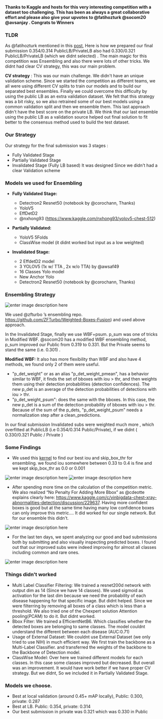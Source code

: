 **Thanks to Kaggle and hosts for this very interesting competition with a dataset too challenging. This has been as always a great collaborative effort and please also give your upvotes to @fatihozturk @socom20 @avsanjay . Congrats to Winners**


### TLDR
As @fatihozturk mentioned in this [post](https://www.kaggle.com/c/vinbigdata-chest-xray-abnormalities-detection/discussion/229724), Here is how we prepared our final submission 0.354/0.314 PublicLB/PrivateLB also had 0.330/0.321 PublicLB/PrivateLB (which we didnt selected) . The main magic for this competition was Ensembling and also there were lots of other tricks. We didnt had clear CV strategy, this was our main problem.

**CV strategy** :  This was our main challenge. We didn't have an unique validation scheme. Since we started the competition as different teams, we all were using different CV splits to train our models and to build our separated best ensembles. Finally we could overcome this difficulty by using the public LB as an extra validation dataset. We felt that this strategy was a bit risky, so we also retrained some of our best models using a common validation split and then we ensemble them. This last approach didn't have the best score on the private LB. We think that our last ensemble using the public LB as a validation source helped out final solution to fit better to the consensus method used to build the test dataset.

### Our Strategy
Our strategy for the final submission was 3 stages :
* Fully Validated Stage
* Partially Validated Stage
* Invalidated Stage (Fully LB based)
It was designed Since we didn't had a clear Validation scheme

### Models we used for Ensembling
- **Fully Validated Stage:**
  - Detectron2 Resnet50 (notebook by @corochann, Thanks)
  - YoloV5
  - EffDetD2
  - @nxhong93 (https://www.kaggle.com/nxhong93/yolov5-chest-512)

- **Partially Validated:**
  - YoloV5 5Folds
  - ClassWise model (it didnt worked but input as a low weighted)


- **Invalidated Stage:**
  - 2 EffdetD2 model  
  - 3 YOLOV5 (1x w/ TTA , 2x w/o TTA) by @awsaf49
  - 16 Classes Yolo model
  - New Anchor Yolo
  - Detectron2 Resnet50 (notebook by @corochann, Thanks)

### Ensembling Strategy


![enter image description here](https://i.postimg.cc/Z5nqbh63/Untitled-Document-7.png)


We used @zfturbo ’s ensembling repo. https://github.com/ZFTurbo/Weighted-Boxes-Fusion) and used above approach. 

In the Invalidated Stage, finally we use WBF+psum. p_sum was one of tricks in Modified WBF.
@socom20 has a modified WBF ensembling method, p_sum improved our Public from 0.319 to 0.331. But the Private seems to stand the same (i.e. 0.301) .

**Modified WBF:**  It also has more flexibility than WBF and also have 4 methods, we found only 2 of them were useful. 
- "p_det_weight" or as an alias "p_det_weight_pmean", has a behavior similar to WBF, it finds the set of bboxes with iou > thr, and then weights them using their detection probabilities (detection confidences). The new p_det is an average of the detection probabilities of detections with iou > thr.
- "p_det_weight_psum": does the same with the bboxes. In this case, the new p_det is a sum of the detection probability of bboxes with iou > thr. 
 Because of the sum of the p_dets, "p_det_weight_psum" needs a normalization step after a clean_predictions.
 
In our final submission Invalidated subs were weighted much more , which overfitted at PublicLB (i.e 0.354/0.314 Public/Private), if we didnt ( 0.330/0.321 Public / Private ) 

### Some Findings
- We used this [kernel](https://www.kaggle.com/shonenkov/bayesian-optimization-wbf-efficientdet) to find our best iou and skip_box_thr for ensembling.
we found iou somewhere between 0.33 to 0.4 is fine and we kept skip_box_thr as 0.0 or 0.001

![enter image description here](https://i.ibb.co/BgsPSBC/Vin-Big-Data-CV-Bayesian-Kaggle-3-31-2021-6-13-05-PM.png)
![enter image description here](https://i.ibb.co/Bg9WVrn/Vin-Big-Data-CV-Bayesian-Kaggle-3-31-2021-6-12-56-PM.png)

- After spending more time on the calculation of the competition metric. We also realized “No Penalty For Adding More Bbox” as @cdeotte explains clearly here: https://www.kaggle.com/c/vinbigdata-chest-xray-abnormalities-detection/discussion/229637. Having more confident boxes is good but at the same time having many low confidence boxes can only improve this metric…. It did worked for our single network. But for our ensemble this didn't.

![enter image description here](https://i.postimg.cc/BnL1z77F/photo-2021-03-31-18-37-48.jpg)

- For the last ten days, we spent analyzing our good and bad submissions both by submitting and also visually inspecting predicted boxes. I found out that our improved subs were indeed improving for almost all classes including common and rare ones.

![enter image description here](https://i.ibb.co/k0NRCXJ/photo-2021-04-01-00-30-35.jpg)

### Things didn't worked 
- Multi Label Classifier Filtering: We trained a resnet200d network with output dim as 14 (Since we have 14 classes). We used sigmoid as activation for the last dim because we need the probability of each disease happening for that specific image. But didnt helped. Since we were filterring by removing all boxes of a class which is less than a threshold. We also tried one of the Chexpert solution Attention pooling(PCAM) to do it. But didnt worked. 
- Bbox Filter: We trained a EfficientNetB6. Which classifies whether the detected boxes are belonging to same classes. The model couldnt understand the different between each disease (AUC:0.71)
- Usage of External Dataset: We couldnt use External Dataset (we only tried to use NIH) in much efficient way. We first train the backbone as a Multi-Label Classifier. and transferred the weights of the backbone to the Backbone of Detection model.
- ClassWise Model: Over here we trained different models for each classes. In this case some classes improved but decreased. But overall was an improvement. It would have work better if we have proper CV strategy. But we didnt, So we included it in Partially Validated Stage.

### Models we choose.
- Best at local validation (around 0.45+ mAP locally), Public: 0.300, private: 0.287
- Best at LB. Public: 0.354, private: 0.314
- Our best submission in private was 0.321 which was 0.330 in Public
